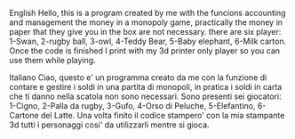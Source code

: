 English
Hello, this is a program created by me with the funcions accounting and management the money in a monopoly game, practically the money in paper that they give you in the box are not necessary.
there are six player: 1-Swan, 2-rugby ball, 3-owl, 4-Teddy Bear, 5-Baby elephant, 6-Milk carton.
Once the code is finished I print with my 3d printer only player so you can use them while playing.

Italiano
Ciao, questo e' un programma creato da me con la funzione di contare e gestire i soldi in una partita di monopoli, in pratica i soldi in carta che ti danno nella scatola non sono necessari.
Sono presenti sei giocatori: 1-Cigno, 2-Palla da rugby, 3-Gufo, 4-Orso di Peluche, 5-Elefantino, 6-Cartone del Latte.
Una volta finito il codice stampero' con la mia stampante 3d tutti i personaggi cosi' da utilizzarli mentre si gioca.
